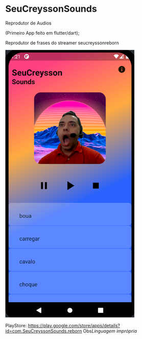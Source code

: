 # SeuCreyssonSounds

Reprodutor de Audios 

(Primeiro App feito em flutter/dart);

Reprodutor de frases do streamer seucreyssonreborn

![Layout](https://github.com/galerito322/SeuCreyssonSounds/blob/master/layout.png)

PlayStore: https://play.google.com/store/apps/details?id=com.SeuCreyssonSounds.reborn Obs*Linguagem imprópria*


